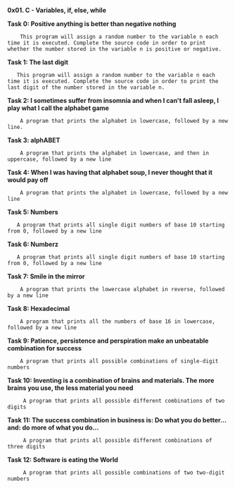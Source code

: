 **0x01. C - Variables, if, else, while**

**Task 0: Positive anything is better than negative nothing**
        
        This program will assign a random number to the variable n each time it is executed. Complete the source code in order to print whether the number stored in the variable n is positive or negative.


**Task 1: The last digit** 
       
       This program will assign a random number to the variable n each time it is executed. Complete the source code in order to print the last digit of the number stored in the variable n.


**Task 2: I sometimes suffer from insomnia and when I can't fall asleep, I play what I call the alphabet game** 
        
        A program that prints the alphabet in lowercase, followed by a new line.


**Task 3: alphABET** 
        
        A program that prints the alphabet in lowercase, and then in uppercase, followed by a new line


**Task 4: When I was having that alphabet soup, I never thought that it would pay off** 
        
        A program that prints the alphabet in lowercase, followed by a new line


**Task 5: Numbers**
       
       A program that prints all single digit numbers of base 10 starting from 0, followed by a new line


**Task 6: Numberz** 
       
       A program that prints all single digit numbers of base 10 starting from 0, followed by a new line


**Task 7: Smile in the mirror**
        
        A program that prints the lowercase alphabet in reverse, followed by a new line


**Task 8: Hexadecimal** 
        
        A program that prints all the numbers of base 16 in lowercase, followed by a new line


**Task 9: Patience, persistence and perspiration make an unbeatable combination for success**
        
        A program that prints all possible combinations of single-digit numbers


**Task 10: Inventing is a combination of brains and materials. The more brains you use, the less material you need**
         
         A program that prints all possible different combinations of two digits


**Task 11: The success combination in business is: Do what you do better... and: do more of what you do...**
         
         A program that prints all possible different combinations of three digits

      
**Task 12: Software is eating the World**
         
         A program that prints all possible combinations of two two-digit numbers   

